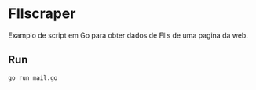 # FIIscraper

Examplo de script em Go para obter dados de FIIs de uma pagina da web.

## Run

```shell
go run mail.go
```
